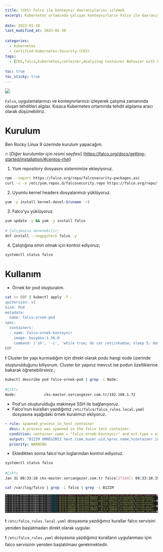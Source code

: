 ```yaml
---
title: (CKS) Falco ile konteynır davranışlarını izlemek
excerpt: Kubernetes ortamında çalışan konteynırların Falco ile davranışlarını izlemek

date: 2023-01-30
last_modified_at: 2023-01-30

categories:
  - Kubernetes
  - Certified-Kubernetes-Security-(CKS)
tags: 
  - [CKS,falco,kubernetes,container,Analyzing Container Behavior with Falco]

toc: true
toc_sticky: true
---
```


![](https://raw.githubusercontent.com/sercangezer/sercangezer.github.io/main/images/2023/20230130-kubernetes-falco-kullanimi-01.PNG)

`Falco`, uygulamalarınızı ve konteynırlarınızı izleyerek çalışma zamanında oluşan tehditleri algılar. Kısaca Kubernetes ortamında tehdit algılama aracı olarak düşünebiliriz.

# Kurulum

Ben Rocky Linux 9 üzerinde kurulum yapacağım. 

🔥 [_Diğer kurulumlar için resmi sayfası_] (https://falco.org/docs/getting-started/installation/#centos-rhel)

1. Yum repository dosyasını sistemimize ekleyiyoruz.
   
```bash
rpm --import https://falco.org/repo/falcosecurity-packages.asc
curl -s -o /etc/yum.repos.d/falcosecurity.repo https://falco.org/repo/falcosecurity-rpm.repo
```

2. Uyumlu kernel headers dosyalarımızı yüklüyoruz.

```bash
yum -y install kernel-devel-$(uname -r)
```

3. Falco'yu yüklüyoruz.

```bash
yum update -y && yum -y install falco

# Çalışmazsa denenebilir;
dnf install --nogpgcheck falco -y
```

4. Çalıştığına emin olmak için kontrol ediyoruz;

```bash
systemctl status falco
```

# Kullanım

* Örnek bir pod oluşturalım.

```bash
cat << EOF | kubectl apply -f -
apiVersion: v1
kind: Pod
metadata:
  name: falco-ornek-pod
spec:
  containers:
  - name: falco-ornek-konteynir
    image: busybox:1.36.0
    command: ['sh', '-c', 'while true; do cat /etc/shadow; sleep 5; done']
EOF
```

❗ Cluster bir yapı kurmadığım için direkt olarak podu hangi node üzerinde oluşturulduğunu biliyorum. Cluster bir yapınız mevcut ise podun özelliklerine bakarak öğrenebilirsiniz.;

```bash
kubectl describe pod falco-ornek-pod | grep -i Node:

#Çıktı
Node:             cks-master.sercangezer.com.tr/192.168.1.72
```

* Pod'un oluşturulduğu makineye SSH ile bağlanıyoruz.
* Falco'nun kuralları yazdığımız `/etc/falco/falco_rules.local.yaml` dosyasına aşağıdaki örnek kuralımızı ekliyoruz.

```yaml
- rule: spawned_process_in_test_container
  desc: A process was spawned in the falco test container.
  condition: container.name = "falco-ornek-konteynir" and evt.type = execve
  output: "BIZIM ORNEGIMIZ %evt.time,%user.uid,%proc.name,%container.id,%container.name"
  priority: WARNING
```

* Ekledikten sonra falco'nun loglarından kontrol ediyoruz.

```bash
systemctl status falco

#Çıktı
Jan 31 08:33:10 cks-master.sercangezer.com.tr falco[27184]: 08:33:10.199588288: Warning BIZIM ORNEGIMIZ - 08:33:10.199588288,0,cat,adaab7654955,falco-ornek-konteynir
```

```bash
cat /var/log/falco | grep -i falco | grep -i BIZIM
```

![](https://raw.githubusercontent.com/sercangezer/sercangezer.github.io/main/images/2023/20230130-kubernetes-falco-kullanimi-02.PNG)

❗ `/etc/falco_rules.local.yaml` dosyasına yazdığımız kurallar falco servisini yeniden başlatmadan direkt olarak uygular.

❗ `/etc/falco_rules.yaml` dosyasına yazdığımız kuralların uygulanması için falco servisinin yeniden başlatılması gerekmektedir.
